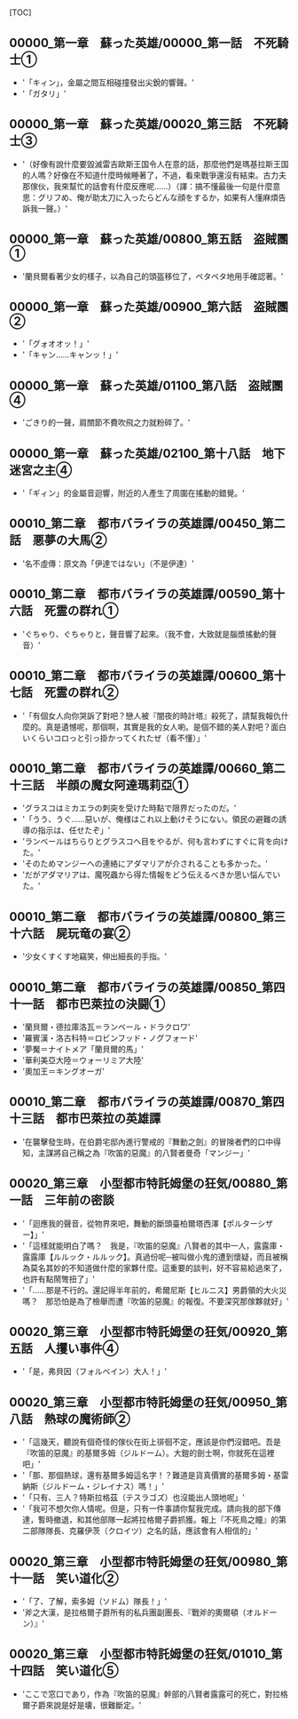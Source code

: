 # 

[TOC]

## 00000_第一章　蘇った英雄/00000_第一話　不死騎士①

- '「キィン」，金屬之間互相碰撞發出尖銳的響聲。'
- '「ガタリ」'


## 00000_第一章　蘇った英雄/00020_第三話　不死騎士③

- '（好像有說什麼要毀滅雷吉歐斯王国令人在意的話，那麼他們是瑪基拉斯王国的人嗎？好像在不知道什麼時候睡著了，不過，看來戰爭還沒有結束。古力夫那傢伙，我來幫忙的話會有什麼反應呢……）（譯：搞不懂最後一句是什麼意思：グリフめ、俺が助太刀に入ったらどんな顔をするか，如果有人懂麻煩告訴我一聲。）'


## 00000_第一章　蘇った英雄/00800_第五話　盗賊團①

- '蘭貝爾看著少女的樣子，以為自己的頭盔移位了，ペタペタ地用手確認著。'


## 00000_第一章　蘇った英雄/00900_第六話　盗賊團②

- '「グォオオッ！」'
- '「キャン……キャンッ！」'


## 00000_第一章　蘇った英雄/01100_第八話　盗賊團④

- 'ごきり的一聲，肩關節不費吹飛之力就粉碎了。'


## 00000_第一章　蘇った英雄/02100_第十八話　地下迷宮之主④

- '「ギィン」的金屬音迴響，附近的人產生了周圍在搖動的錯覺。'


## 00010_第二章　都市バライラの英雄譚/00450_第二話　悪夢の大馬②

- '名不虛傳：原文為「伊達ではない」（不是伊達）'


## 00010_第二章　都市バライラの英雄譚/00590_第十六話　死霊の群れ①

- 'ぐちゃり、ぐちゃりと，聲音響了起來。（我不會，大致就是腦漿搖動的聲音）'


## 00010_第二章　都市バライラの英雄譚/00600_第十七話　死霊の群れ②

- '「有個女人向你哭訴了對吧？戀人被『闇夜的時計塔』殺死了，請幫我報仇什麼的。真是遺憾呢，那個啊，其實是我的女人喲。是個不錯的美人對吧？面白いくらいコロっと引っ掛かってくれたぜ（看不懂）」'


## 00010_第二章　都市バライラの英雄譚/00660_第二十三話　半顔の魔女阿達瑪莉亞①

- 'グラスコはミカエラの刺突を受けた時點で限界だったのだ。'
- '「うう、うぐ……惡いが、俺様はこれ以上動けそうにない。領民の避難の誘導の指示は、任せたぞ」'
- 'ランベールはちらりとグラスコへ目をやるが、何も言わずにすぐに背を向けた。'
- 'そのためマンジーへの連絡にアダマリアが介されることも多かった。'
- 'だがアダマリアは、魔呪蟲から得た情報をどう伝えるべきか思い悩んでいた。'


## 00010_第二章　都市バライラの英雄譚/00800_第三十六話　屍玩竜の宴②

- '少女くすくす地竊笑，伸出細長的手指。'


## 00010_第二章　都市バライラの英雄譚/00850_第四十一話　都市巴萊拉の決闘①

- '蘭貝爾・德拉庫洛瓦＝ランベール・ドラクロワ'
- '羅賓漢・洛古科特＝ロビンフッド・ノグフォード'
- '夢魘＝ナイトメア「蘭貝爾的馬」'
- '華利美亞大陸＝ウォーリミア大陸'
- '奧加王＝キングオーガ'


## 00010_第二章　都市バライラの英雄譚/00870_第四十三話　都市巴萊拉の英雄譚

- '在襲擊發生時，在伯爵宅邸內進行警戒的『舞動之劍』的冒険者們的口中得知，主謀將自己稱之為『吹笛的惡魔』的八賢者曼奇「マンジー」'


## 00020_第三章　小型都市特託姆堡の狂気/00880_第一話　三年前の密談

- '「迴應我的聲音，從物界來吧，舞動的斷頭臺柏爾塔西澤【ポルターシザー】」'
- '「這樣就能明白了嗎？　我是，『吹笛的惡魔』八賢者的其中一人，露露庫・露露庫【ルルック・ルルック】。真過份呢─被叫做小鬼的遭到懷疑，而且被稱為莫名其妙的不知道做什麼的家夥什麼。這重要的談判，好不容易給過來了，也許有點鬧彆扭了」'
- '「……那是不行的。還記得半年前的，希爾尼斯【ヒルニス】男爵領的大火災嗎？　那恐怕是為了檢舉而遭『吹笛的惡魔』的報復。不要深究那傢夥就好」'


## 00020_第三章　小型都市特託姆堡の狂気/00920_第五話　人攫い事件④

- '「是，弗貝因（フォルベイン）大人！」'


## 00020_第三章　小型都市特託姆堡の狂気/00950_第八話　熱球の魔術師②

- '「這幾天，聽說有個奇怪的傢伙在街上徘徊不定，應該是你們沒錯吧。吾是『吹笛的惡魔』的基爾多姆（ジルドーム）。大鎧的劍士啊，你就死在這裡吧」'
- '「那、那個熱球，還有基爾多姆這名字！？難道是貨真價實的基爾多姆・基雷納斯（ジルドーム・ジレイナス）嗎！」'
- '「只有、三人？特斯拉格茲（テスラゴズ）也沒能出人頭地呢」'
- '「我可不想欠你人情呢。但是，只有一件事請你幫我完成。請向我的部下傳達，暫時撤退，和其他部隊一起將拉格爾子爵抓獲。報上『不死鳥之瞳』的第二部隊隊長、克羅伊茨（クロイツ）之名的話，應該會有人相信的」'


## 00020_第三章　小型都市特託姆堡の狂気/00980_第十一話　笑い道化②

- '「了、了解，索多姆（ソドム）隊長！」'
- '斧之大漢，是拉格爾子爵所有的私兵團副團長、『戰斧的奧爾頓（オルドーン）』'


## 00020_第三章　小型都市特託姆堡の狂気/01010_第十四話　笑い道化⑤

- 'ここで窓口であり，作為『吹笛的惡魔』幹部的八賢者露露可的死亡，對拉格爾子爵來說是好是壊，很難斷定。'
